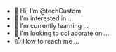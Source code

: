 - 👋 Hi, I’m @techCustom
- 👀 I’m interested in ...
- 🌱 I’m currently learning ...
- 💞️ I’m looking to collaborate on ...
- 📫 How to reach me ...

<!---
techCustom/techCustom is a ✨ special ✨ repository because its `README.md` (this file) appears on your GitHub profile.
You can click the Preview link to take a look at your changes.
--->
